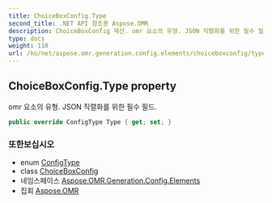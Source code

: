 ```yaml
---
title: ChoiceBoxConfig.Type
second_title: .NET API 참조용 Aspose.OMR
description: ChoiceBoxConfig 재산. omr 요소의 유형. JSON 직렬화를 위한 필수 필드.
type: docs
weight: 110
url: /ko/net/aspose.omr.generation.config.elements/choiceboxconfig/type/
---
```

## ChoiceBoxConfig.Type property

omr 요소의 유형. JSON 직렬화를 위한 필수 필드.

```csharp
public override ConfigType Type { get; set; }
```

### 또한보십시오

* enum [ConfigType](../../../aspose.omr.generation.config.enums/configtype/)
* class [ChoiceBoxConfig](../)
* 네임스페이스 [Aspose.OMR.Generation.Config.Elements](../../choiceboxconfig/)
* 집회 [Aspose.OMR](../../../)


